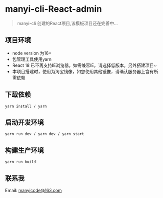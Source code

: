 # manyi-cli-React-admin
> manyi-cli 创建的React项目,该模板项目还在完善中...

## 项目环境
* node version 为16+
* 包管理工具使用yarn
* React 18 已不再支持IE浏览器。如需兼容IE，请选择低版本，另外搭建项目~
* 本项目搭建时，使用为淘宝镜像，如您使用其他镜像，请确认服务器上含有所需依赖

## 下载依赖
```
yarn install / yarn
```

## 启动开发环境
```
yarn run dev / yarn dev / yarn start
```

## 构建生产环境
```
yarn run build
```
## 联系我
Email: manyicode@163.com
